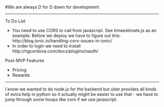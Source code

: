 
#We are always D for D 
down for development
</br>
<hr>
To Do List
<ul>
  <li>You need to use CORS to call from javascript. See timeestimate.js as an example. Before we deploy we have to figure out this: http://blog.ionic.io/handling-cors-issues-in-ionic/</li>
  <li>In order to login we need to install http://ngcordova.com/docs/plugins/oauth/</li>
</ul>
Post-MVP Features
<ul>
  <li>Pricing</li>
  <li>Rewards</li>
</ul>
<hr>

I know we wanted to do node.js for the backend but uber provides all kinds of extra help in python so it actually might be easier to use that - we have to jump through some hoops like cors if we use javascript.